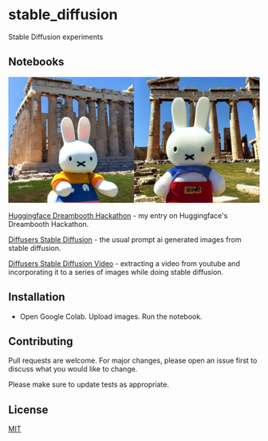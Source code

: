 # stable_diffusion

Stable Diffusion experiments

## Notebooks

![Miffy](https://github.com/vornitier/stable_diffusion/blob/main/images/dreambooth%20submission.png)

[Huggingface Dreambooth Hackathon](https://github.com/vornitier/stable_diffusion/blob/main/dreambooth.ipynb) - my entry on Huggingface's Dreambooth Hackathon.

[Diffusers Stable Diffusion](https://github.com/vornitier/stable_diffusion/blob/main/diffusers_stable_diffusion.ipynb) - the usual prompt ai generated images from stable diffusion.

[Diffusers Stable Diffusion Video](https://github.com/vornitier/stable_diffusion/blob/main/diffusion_video.ipynb) - extracting a video from youtube and incorporating it to 
a series of images while doing stable diffusion.

## Installation

- Open Google Colab. Upload images. Run the notebook.

##  Contributing

Pull requests are welcome. For major changes, please open an issue first to discuss what you would like to change.

Please make sure to update tests as appropriate.


## License
[MIT](https://github.com/vornitier/stable_diffusion/blob/main/LICENSE)
